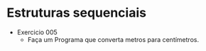 # Estruturas sequenciais
- Exercicio 005
    - Faça um Programa que converta metros para centímetros.